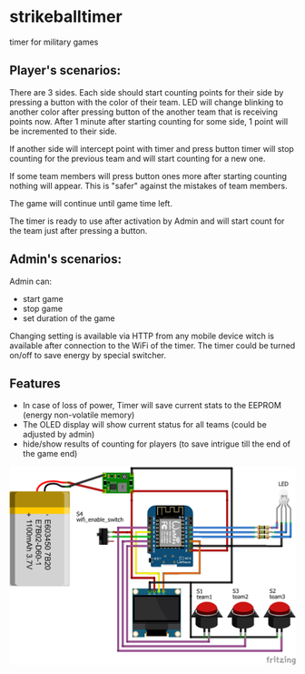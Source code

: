 # strikeballtimer
timer for military games


## Player's scenarios:
There are 3 sides. Each side should start counting points for their side by pressing a button with the color of their team.
LED will change blinking to another color after pressing button of the another team that is receiving points now. After 1 minute after starting counting for some side, 1 point will be incremented to their side.

If another side will intercept point with timer and press button timer will stop counting for the previous team and will start counting for a new one.

If some team members will press button ones more after starting counting nothing will appear. This is "safer" against the mistakes of team members.

The game will continue until game time left.

The timer is ready to use after activation by Admin and will start count for the team just after pressing a button.

## Admin's scenarios:
Admin can:
- start game
- stop game
- set duration of the game

Changing setting is available via HTTP from any mobile device witch is available after connection to the WiFi of the timer. The timer could be turned on/off to save energy by special switcher.

## Features
- In case of loss of power, Timer will save current stats to the EEPROM (energy non-volatile memory)
- The OLED display will show current status for all teams (could be adjusted by admin)
- hide/show results of counting for players (to save intrigue till the end of the game end)

![electroscheme of strikeball timer](strikeball%20timer_bb.png)
